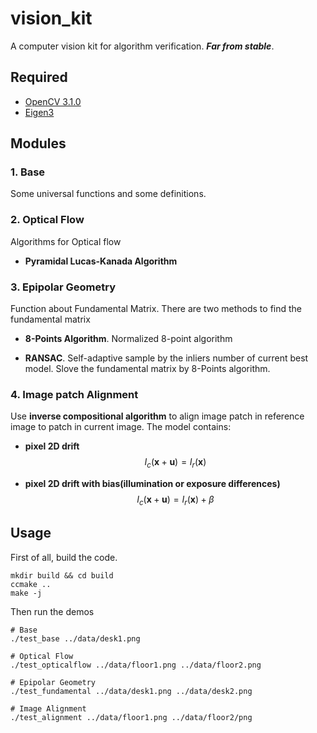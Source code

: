 # vision_kit

A computer vision kit for algorithm verification. ***Far from stable***.

## Required
* [OpenCV 3.1.0](https://github.com/opencv/opencv/tree/3.1.0)
* [Eigen3](https://github.com/RLovelett/eigen/tree/3.3.3)

## Modules

### 1. **Base**
Some universal functions and some definitions.

### 2. **Optical Flow**
Algorithms for Optical flow

* **Pyramidal  Lucas-Kanada Algorithm**

### 3. **Epipolar Geometry**
Function about Fundamental Matrix. There are two methods to find the fundamental matrix
* **8-Points Algorithm**. Normalized 8-point algorithm 

* **RANSAC**. Self-adaptive sample by the inliers number of current best model.  Slove the fundamental matrix by 8-Points algorithm.

### 4. **Image patch Alignment**
Use **inverse compositional algorithm** to align image patch in reference image to patch in current image. The model contains:

* **pixel 2D drift** 
$$I_c(\mathbf x + \mathbf u) = I_r(\mathbf x)$$

* **pixel 2D drift with bias(illumination or exposure differences)** 
$$I_c(\mathbf x + \mathbf u) = I_r(\mathbf x) + \beta$$

## Usage
First of all, build the code.
```
mkdir build && cd build
ccmake ..
make -j
```
Then run the demos
```
# Base
./test_base ../data/desk1.png

# Optical Flow
./test_opticalflow ../data/floor1.png ../data/floor2.png

# Epipolar Geometry
./test_fundamental ../data/desk1.png ../data/desk2.png

# Image Alignment
./test_alignment ../data/floor1.png ../data/floor2/png
```